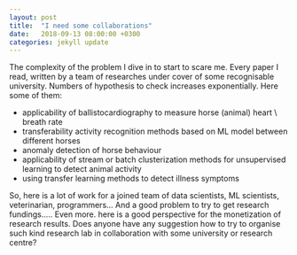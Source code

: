 ```yaml
---
layout: post
title:  "I need some collaborations"
date:   2018-09-13 08:00:00 +0300
categories: jekyll update
---
```


The complexity of the problem I dive in to start to scare me. Every paper I read, written by a team of researches under cover of some recognisable university. Numbers of hypothesis to check increases exponentially. Here some of them:  
- applicability of ballistocardiography to measure horse (animal) heart \ breath rate  
- transferability activity recognition methods based on ML model between different horses  
- anomaly detection of horse behaviour  
- applicability of stream or batch clusterization methods for unsupervised learning to detect animal activity  
- using transfer learning methods to detect illness symptoms

So, here is a lot of work for a joined team of data scientists, ML scientists, veterinarian, programmers... And a good problem to try to get research fundings..... Even more. here is a good perspective for the monetization of research results.  Does anyone have any suggestion how to try to organise such kind research lab in collaboration with some university or research centre?  

